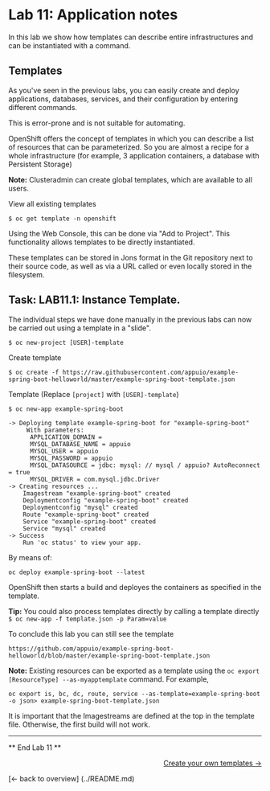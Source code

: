 # Lab 11: Application notes

In this lab we show how templates can describe entire infrastructures and can be instantiated with a command.

## Templates

As you've seen in the previous labs, you can easily create and deploy applications, databases, services, and their configuration by entering different commands.

This is error-prone and is not suitable for automating.

OpenShift offers the concept of templates in which you can describe a list of resources that can be parameterized. So you are almost a recipe for a whole infrastructure (for example, 3 application containers, a database with Persistent Storage)

**Note:** Clusteradmin can create global templates, which are available to all users.

View all existing templates
```
$ oc get template -n openshift
```

Using the Web Console, this can be done via "Add to Project". This functionality allows templates to be directly instantiated.

These templates can be stored in Jons format in the Git repository next to their source code, as well as via a URL called or even locally stored in the filesystem.

## Task: LAB11.1: Instance Template.

The individual steps we have done manually in the previous labs can now be carried out using a template in a "slide".

```
$ oc new-project [USER]-template
```

Create template

```
$ oc create -f https://raw.githubusercontent.com/appuio/example-spring-boot-helloworld/master/example-spring-boot-template.json
```

Template (Replace `[project]` with `[USER]-template`)

```
$ oc new-app example-spring-boot

-> Deploying template example-spring-boot for "example-spring-boot"
     With parameters:
      APPLICATION_DOMAIN =
      MYSQL_DATABASE_NAME = appuio
      MYSQL_USER = appuio
      MYSQL_PASSWORD = appuio
      MYSQL_DATASOURCE = jdbc: mysql: // mysql / appuio? AutoReconnect = true
      MYSQL_DRIVER = com.mysql.jdbc.Driver
-> Creating resources ...
    Imagestream "example-spring-boot" created
    Deploymentconfig "example-spring-boot" created
    Deploymentconfig "mysql" created
    Route "example-spring-boot" created
    Service "example-spring-boot" created
    Service "mysql" created
-> Success
    Run 'oc status' to view your app.

```

By means of:
```
oc deploy example-spring-boot --latest
```

OpenShift then starts a build and deployes the containers as specified in the template.

**Tip:** You could also process templates directly by calling a template directly `$ oc new-app -f template.json -p Param=value`

To conclude this lab you can still see the template

```
https://github.com/appuio/example-spring-boot-helloworld/blob/master/example-spring-boot-template.json
```


**Note:** Existing resources can be exported as a template using the `oc export [ResourceType] --as-myapptemplate` command.
For example,

```
oc export is, bc, dc, route, service --as-template=example-spring-boot -o json> example-spring-boot-template.json
```

It is important that the Imagestreams are defined at the top in the template file. Otherwise, the first build will not work.

---

** End Lab 11 **

<p width = "100px" align = "right"> <a href="12_template_creation.md"> Create your own templates → </a> </p>
[← back to overview] (../README.md)
